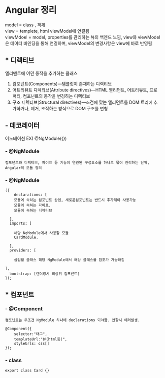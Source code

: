 # Angular 정리

model = class , 객체  
view = templete, html viewModel에 연결됨  
viewMdoel = model, properties를 관리하는 뷰의 백엔드 느낌, view와 viewModel은 데이터 바인딩을 통해 연결하며, viewModel의 변경사항은 view에 바로 반영됨  

## * 디렉티브
엘리멘트에 어던 동작을 추가하는 클래스
1. 컴포넌트(Components)—템플릿이 존재하는 디렉티브
2. 어트리뷰트 디렉티브(Attribute directives)—HTML 엘리먼트, 어트리뷰트, 프로퍼티, 컴포넌트의 동작을 변경하는 디렉티브
3. 구조 디렉티브(Structural directives)—조건에 맞는 엘리먼트를 DOM 트리에 추가하거나, 제거, 조작하는 방식으로 DOM 구조를 변형

## - 데코레이터
어노테이션 EX) @NgModule({})

### - @NgModule
    컴포넌트와 디렉티브, 파이프 등 기능이 연관된 구성요소를 하나로 묶어 관리하는 단위, Angular의 모듈 정의

### - @NgModule
	({
		declarations: [
		모듈에 속하는 컴포넌트 삽입, 새로운컴포넌트는 반드시 추가해야 사용가능
		모듈에 속하는 파이프,
		모듈에 속하는 디렉티브

	  ],
	  imports: [ 

		해당 NgModule에서 사용할 모듈
		CardModule,

	  ],
	  providers: [

		삽입할 클래스 해당 NgModule에서 해당 클래스를 참조가 가능해짐

	],
	  bootstrap: [렌더링시 최상위 컴포넌트]
	});

## * 컴포넌트
### - @Component
	컴포넌트는 무조건 NgModule 하나에 declarations 되야함. 안할시 에러발생.
	
	@Component({ 
		selector:"태그",
		templateUrl:"뷰(html등)",
		styleUrls: css[]
	});

### - class
	export class Card {}
